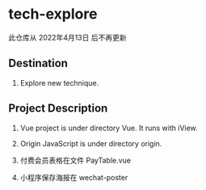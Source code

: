 # tech-explore
此仓库从 2022年4月13日 后不再更新

## Destination
1. Explore new technique.

## Project Description
1. Vue project is under directory Vue. It runs with iView.

2. Origin JavaScript is under directory origin.

3. 付费会员表格在文件  PayTable.vue
4. 小程序保存海报在 wechat-poster
